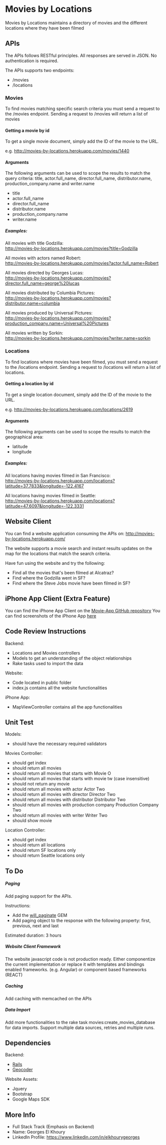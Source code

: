 # Movies by Locations

Movies by Locations maintains a directory of movies and the different locations where they have been filmed

## APIs

The APIs follows RESTful principles. All responses are served in JSON. No authentication is required.

The APIs supports  two endpoints:

* /movies
* /locations


### Movies

To find movies matching specific search criteria you must send a request to the /movies endpoint. Sending a request to /movies will return a list of movies

#### Getting a movie by id

To get a single movie document, simply add the ID of the movie to the URL.

e.g. http://movies-by-locations.herokuapp.com/movies/1440

#### Arguments

The following arguments can be used to scope the results to match the query criteria: title, actor.full_name, director.full_name, distributor.name, production_company.name and writer.name

* title 
* actor.full_name
* director.full_name
* distributor.name
* production_company.name
* writer.name

##### Examples:

All movies with title Godzilla:<br>
http://movies-by-locations.herokuapp.com/movies?title=Godzilla 

All movies with actors named Robert:<br>
http://movies-by-locations.herokuapp.com/movies?actor.full_name=Robert

All movies directed by Georges Lucas:<br>
http://movies-by-locations.herokuapp.com/movies?director.full_name=george%20lucas

All movies distributed by Columbia Pictures:<br>
http://movies-by-locations.herokuapp.com/movies?distributor.name=columbia

All movies produced by Universal Pictures:<br>
http://movies-by-locations.herokuapp.com/movies?production_company.name=Universal%20Pictures

All movies written by Sorkin:<br>
http://movies-by-locations.herokuapp.com/movies?writer.name=sorkin



### Locations

To find locations where movies have been filmed, you must send a request to the /locations endpoint. Sending a request to /locations will return a list of locations.

#### Getting a location by id

To get a single location document, simply add the ID of the movie to the URL.

e.g. http://movies-by-locations.herokuapp.com/locations/2619

#### Arguments

The following arguments can be used to scope the results to match the geographical area:

* latitude 
* longitude

##### Examples:

All locations having movies filmed in San Francisco:<br>
http://movies-by-locations.herokuapp.com/locations?latitude=37.7833&longitude=-122.4167

All locations having movies filmed in Seattle:<br>
http://movies-by-locations.herokuapp.com/locations?latitude=47.6097&longitude=-122.3331


## Website Client

You can find a website application consuming the APIs on:
http://movies-by-locations.herokuapp.com/

The website supports a movie search and instant results updates on the map for the locations that match the search criteria.  

Have fun using the website and try the following:

* Find all the movies that's been filmed at Alcatraz?
* Find where the Godzilla went in SF?
* Find where the Steve Jobs movie have been filmed in SF?

## iPhone App Client (Extra Feature)

You can find the iPhone App Client on the [Movie-App GitHub repository](https://github.com/georgeselkhoury/Movie-App)
You can find screenshots of the iPhone App [here](https://drive.google.com/a/attendible.com/folderview?id=0ByxU7-D_eJKid0pqVDNsclRKVFE&usp=sharing#)

## Code Review Instructions

Backend:
* Locations and Movies controllers
* Models to get an understanding of the object relationships
* Rake tasks used to import the data 
 
Website:
* Code located in public folder
* index.js contains all the website functionalities

iPhone App:
* MapViewController contains all the app functionalities

## Unit Test

Models:
* should have the necessary required validators

Movies Controller:
* should get index
* should return all movies
* should return all movies that starts with Movie O
* should return all movies that starts with movie tw (case insensitive)
* should not return any movie
* should return all movies with actor Actor Two
* should return all movies with director Director Two
* should return all movies with distributor Distributor Two
* should return all movies with production company Production Company Two
* should return all movies with writer Writer Two
* should show movie

Location Controller:
* should get index
* should return all locations
* should return SF locations only
* should return Seattle locations only


## To Do

##### Paging

Add paging support for the APIs.

Instructions: 
* Add the [will_paginate](https://github.com/mislav/will_paginate) GEM
* Add paging object to the response with the following property: first, previous, next and last

Estimated duration: 3 hours

##### Website Client Framework

The website javascript code is not production ready. Either componentize the current implementation or replace it with templates and bindings enabled frameworks. (e.g. Angular) or component based frameworks (REACT)

##### Caching

Add caching with memcached on the APIs 

##### Data Import

Add more functionalities to the rake task movies:create_movies_database for data imports. Support multiple data sources, retries and multiple runs.


## Dependencies

Backend:
* [Rails](https://github.com/rails/rails)
* [Geocoder](https://github.com/alexreisner/geocoder)

Website Assets:
* Jquery
* Bootstrap
* Google Maps SDK

## More Info

* Full Stack Track (Emphasis on Backend)
* Name: Georges El Khoury
* LinkedIn Profile: https://www.linkedin.com/in/elkhourygeorges
